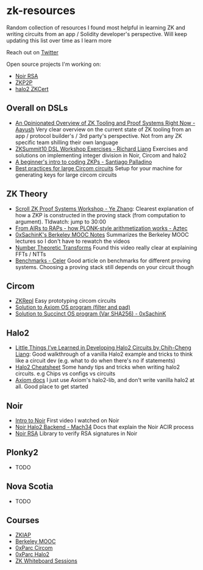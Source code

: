# zk-resources
Random collection of resources I found most helpful in learning ZK and writing circuits from an app / Solidity developer's perspective. Will keep updating this list over time as I learn more

Reach out on [Twitter](https://twitter.com/richardzliang)

Open source projects I'm working on:
- [Noir RSA](https://github.com/SetProtocol/noir-rsa/)
- [ZKP2P](https://github.com/zkp2p/zk-p2p)
- [halo2 ZKCert](https://github.com/zkpdf/halo2-rsa)

## Overall on DSLs
- [An Opinionated Overview of ZK Tooling and Proof Systems Right Now - Aayush](https://blog.aayushg.com/posts/zk/) Very clear overview on the current state of ZK tooling from an app / protocol builder's / 3rd party's perspective. Not from any ZK specific team shilling their own language
- [ZKSummit10 DSL Workshop Exercises - Richard Liang](https://github.com/richardliang/zkdsl-workshop) Exercises and solutions on implementing integer division in Noir, Circom and halo2
- [A beginner's intro to coding ZKPs - Santiago Palladino](https://dev.to/spalladino/a-beginners-intro-to-coding-zero-knowledge-proofs-c56)
- [Best practices for large Circom circuits](https://hackmd.io/V-7Aal05Tiy-ozmzTGBYPA?view#Compilation-and-proving) Setup for your machine for generating keys for large circom circuits

## ZK Theory
- [Scroll ZK Proof Systems Workshop - Ye Zhang](https://drive.google.com/file/d/12-e1g8Ad7q0avIOge-NELNBaDlpmk0TV/view): Clearest explanation of how a ZKP is constructed in the proving stack (from computation to argument). Tldwatch: jump to 30:00
- [From AIRs to RAPs - how PLONK-style arithmetization works - Aztec](https://hackmd.io/@aztec-network/plonk-arithmetiization-air) 
- [0xSachinK's Berkeley MOOC Notes](https://github.com/0xSachinK/zkp-mooc-notes) Summarizes the Berkeley MOOC lectures so I don't have to rewatch the videos
- [Number Theoretic Transforms](https://www.youtube.com/watch?v=Pct3rS4Y0IA&list=PLcPzhUaCxlCjdhONxEYZ1dgKjZh3ZvPtl&index=5) Found this video really clear at explaining FFTs / NTTs
- [Benchmarks - Celer](https://blog.celer.network/2023/08/04/the-pantheon-of-zero-knowledge-proof-development-frameworks/) Good article on benchmarks for different proving systems. Choosing a proving stack still depends on your circuit though

## Circom
- [ZKRepl](https://zkrepl.dev/) Easy prototyping circom circuits
- [Solution to Axiom OS program (filter and pad)](https://twitter.com/axiomintern/status/1689751065422381058)
- [Solution to Succinct OS program (Var SHA256) - 0xSachinK](https://twitter.com/0xSachinK/status/1702744016432099669)

## Halo2
- [Little Things I’ve Learned in Developing Halo2 Circuits by Chih-Cheng Liang](https://www.youtube.com/watch?v=wSfkpJDq8AI): Good walkthrough of a vanilla Halo2 example and tricks to think like a circuit dev (e.g. what to do when there's no if statements)
- [Halo2 Cheatsheet](https://hackmd.io/@axiom/HyoXzD7Zh) Some handy tips and tricks when writing halo2 circuits. e.g Chips vs configs vs circuits
- [Axiom docs](https://docs.axiom.xyz/zero-knowledge-proofs/getting-started-with-halo2) I just use Axiom's halo2-lib, and don't write vanilla halo2 at all. Good place to get started

## Noir
- [Intro to Noir](https://www.youtube.com/watch?v=5CziMfChveY) First video I watched on Noir
- [Noir Halo2 Backend - Mach34](https://mach-34.github.io/halo2_backend_docs/getting_started/) Docs that explain the Noir ACIR process
- [Noir RSA](https://github.com/SetProtocol/noir-rsa) Library to verify RSA signatures in Noir

## Plonky2
- TODO

## Nova Scotia
- TODO

## Courses
- [ZKIAP](https://zkiap.com/)
- [Berkeley MOOC](https://zk-learning.org/)
- [0xParc Circom](https://learn.0xparc.org/materials/circom/learning-group-1/circom-1/)
- [0xParc Halo2](https://learn.0xparc.org/halo2/)
- [ZK Whiteboard Sessions](https://www.youtube.com/playlist?list=PLj80z0cJm8QErn3akRcqvxUsyXWC81OGq)
